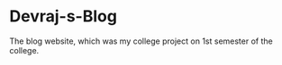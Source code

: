 # Devraj-s-Blog

<p> The blog website, which was my college project on 1st semester of the college. </p>
 
